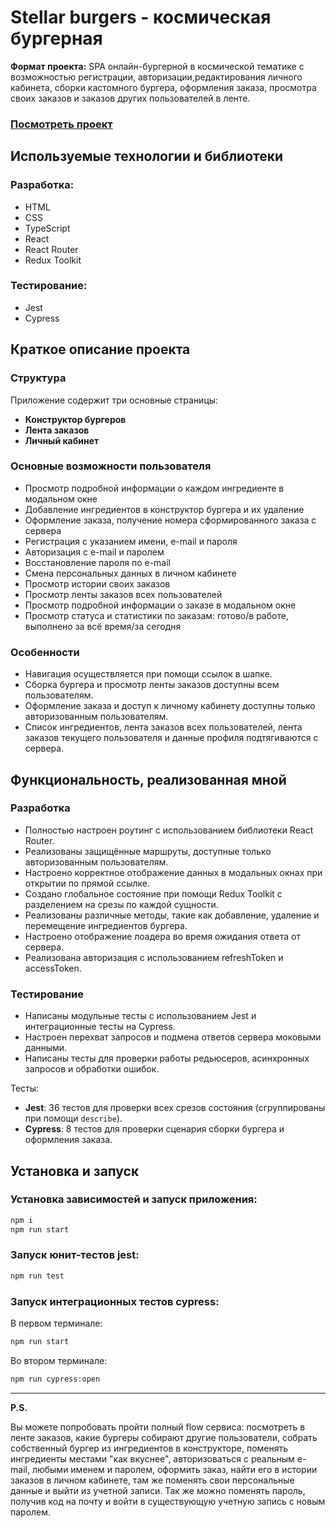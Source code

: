 # Stellar burgers - космическая бургерная

**Формат проекта:** SPA онлайн-бургерной в космической тематике с возможностью регистрации, авторизации,редактирования личного кабинета, сборки кастомного бургера, оформления заказа, просмотра своих заказов и заказов других пользователей в ленте.



### [Посмотреть проект](https://1nbuk.github.io/stellar-burgers)

## Используемые технологии и библиотеки

### Разработка:
- HTML
- CSS
- TypeScript
- React
- React Router
- Redux Toolkit

### Тестирование:
- Jest
- Cypress

## Краткое описание проекта

### Структура

Приложение содержит три основные страницы:

- **Конструктор бургеров**
- **Лента заказов**
- **Личный кабинет**

### Основные возможности пользователя

- Просмотр подробной информации о каждом ингредиенте в модальном окне
- Добавление ингредиентов в конструктор бургера и их удаление
- Оформление заказа, получение номера сформированного заказа с сервера
- Регистрация с указанием имени, e-mail и пароля
- Авторизация с e-mail и паролем
- Восстановление пароля по e-mail
- Смена персональных данных в личном кабинете
- Просмотр истории своих заказов
- Просмотр ленты заказов всех пользователей
- Просмотр подробной информации о заказе в модальном окне
- Просмотр статуса и статистики по заказам: готово/в работе, выполнено за всё время/за сегодня

### Особенности

- Навигация осуществляется при помощи ссылок в шапке.
- Сборка бургера и просмотр ленты заказов доступны всем пользователям.
- Оформление заказа и доступ к личному кабинету доступны только авторизованным пользователям.
- Список ингредиентов, лента заказов всех пользователей, лента заказов текущего пользователя и данные профиля подтягиваются с сервера.

## Функциональность, реализованная мной

### Разработка

- Полностью настроен роутинг с использованием библиотеки React Router.
- Реализованы защищённые маршруты, доступные только авторизованным пользователям.
- Настроено корректное отображение данных в модальных окнах при открытии по прямой ссылке.
- Создано глобальное состояние при помощи Redux Toolkit с разделением на срезы по каждой сущности.
- Реализованы различные методы, такие как добавление, удаление и перемещение ингредиентов бургера.
- Настроено отображение лоадера во время ожидания ответа от сервера.
- Реализована авторизация с использованием refreshToken и accessToken.

### Тестирование

- Написаны модульные тесты с использованием Jest и интеграционные тесты на Cypress.
- Настроен перехват запросов и подмена ответов сервера моковыми данными.
- Написаны тесты для проверки работы редьюсеров, асинхронных запросов и обработки ошибок.
  
Тесты:
- **Jest**: 36 тестов для проверки всех срезов состояния (сгруппированы при помощи `describe`).
- **Cypress**: 8 тестов для проверки сценария сборки бургера и оформления заказа.

## Установка и запуск

### Установка зависимостей и запуск приложения:

```bash
npm i
npm run start

```

### Запуск юнит-тестов jest:

```bash
npm run test

```

###  Запуск интеграционных тестов cypress:

В первом терминале: 

```bash
npm run start

```

Во втором терминале:

```bash
npm run cypress:open

```

---

**P.S.**

Вы можете попробовать пройти полный flow сервиса: посмотреть в ленте заказов, какие бургеры собирают другие пользователи, собрать собственный бургер из ингредиентов в конструкторе, поменять ингредиенты местами "как вкуснее", авторизоваться с реальным e-mail, любыми именем и паролем, оформить заказ, найти его в истории заказов в личном кабинете, там же поменять свои персональные данные и выйти из учетной записи. Так же можно поменять пароль, получив код на почту и войти в существующую учетную запись с новым паролем.


